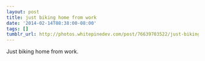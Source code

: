 ```yaml
---
layout: post
title: just biking home from work
date: '2014-02-14T08:38:00-08:00'
tags: []
tumblr_url: http://photos.whitepinedev.com/post/76639703522/just-biking-home-from-work
---
```

Just biking home from work.
